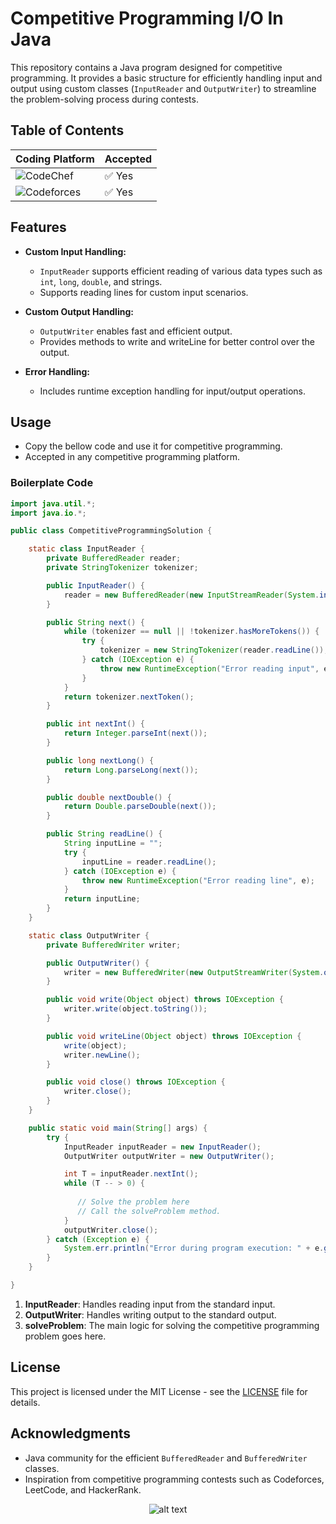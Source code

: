 # Competitive Programming I/O In Java



This repository contains a Java program designed for competitive programming. It provides a basic structure for efficiently handling input and output using custom classes (`InputReader` and `OutputWriter`) to streamline the problem-solving process during contests.

## Table of Contents

| Coding Platform                                                                                       |  Accepted |
|---------------------------------------------------------------------------------------------|-----------------|
| ![CodeChef](https://img.shields.io/badge/CodeChef-%23964B00.svg?style=for-the-badge&logo=CodeChef&logoColor=white) | ✅ Yes          |
| ![Codeforces](https://img.shields.io/badge/Codeforces-445f9d?style=for-the-badge&logo=Codeforces&logoColor=white) | ✅ Yes          |




## Features

- **Custom Input Handling:**
  - `InputReader` supports efficient reading of various data types such as `int`, `long`, `double`, and strings.
  - Supports reading lines for custom input scenarios.

- **Custom Output Handling:**
  - `OutputWriter` enables fast and efficient output.
  - Provides methods to write and writeLine for better control over the output.

- **Error Handling:**
  - Includes runtime exception handling for input/output operations.


## Usage

- Copy the bellow code and use it for competitive programming.
- Accepted in any competitive programming platform.

### Boilerplate Code

```java
import java.util.*;
import java.io.*;

public class CompetitiveProgrammingSolution {

    static class InputReader {
        private BufferedReader reader;
        private StringTokenizer tokenizer;

        public InputReader() {
            reader = new BufferedReader(new InputStreamReader(System.in));
        }

        public String next() {
            while (tokenizer == null || !tokenizer.hasMoreTokens()) {
                try {
                    tokenizer = new StringTokenizer(reader.readLine());
                } catch (IOException e) {
                    throw new RuntimeException("Error reading input", e);
                }
            }
            return tokenizer.nextToken();
        }

        public int nextInt() {
            return Integer.parseInt(next());
        }

        public long nextLong() {
            return Long.parseLong(next());
        }

        public double nextDouble() {
            return Double.parseDouble(next());
        }

        public String readLine() {
            String inputLine = "";
            try {
                inputLine = reader.readLine();
            } catch (IOException e) {
                throw new RuntimeException("Error reading line", e);
            }
            return inputLine;
        }
    }

    static class OutputWriter {
        private BufferedWriter writer;

        public OutputWriter() {
            writer = new BufferedWriter(new OutputStreamWriter(System.out));
        }

        public void write(Object object) throws IOException {
            writer.write(object.toString());
        }

        public void writeLine(Object object) throws IOException {
            write(object);
            writer.newLine();
        }

        public void close() throws IOException {
            writer.close();
        }
    }

    public static void main(String[] args) {
        try {
            InputReader inputReader = new InputReader();
            OutputWriter outputWriter = new OutputWriter();

            int T = inputReader.nextInt();
            while (T -- > 0) {
               
               // Solve the problem here
               // Call the solveProblem method.
            }
            outputWriter.close();
        } catch (Exception e) {
            System.err.println("Error during program execution: " + e.getMessage());
        }
    }

}
```

1. **InputReader**: Handles reading input from the standard input.
2. **OutputWriter**: Handles writing output to the standard output.
3. **solveProblem**: The main logic for solving the competitive programming problem goes here.



## License

This project is licensed under the MIT License - see the [LICENSE](LICENSE) file for details.

## Acknowledgments

- Java community for the efficient `BufferedReader` and `BufferedWriter` classes.
- Inspiration from competitive programming contests such as Codeforces, LeetCode, and HackerRank.

<p align="center">
    <img src="https://media2.giphy.com/media/3O5Ae20Rc0yuzlAroL/200w.gif?cid=82a1493bheh8va1kfb4wgpkqkineb4gznte8i2vwtdwpqg8g&ep=v1_gifs_related&rid=200w.gif&ct=s" alt="alt text">
</p>


